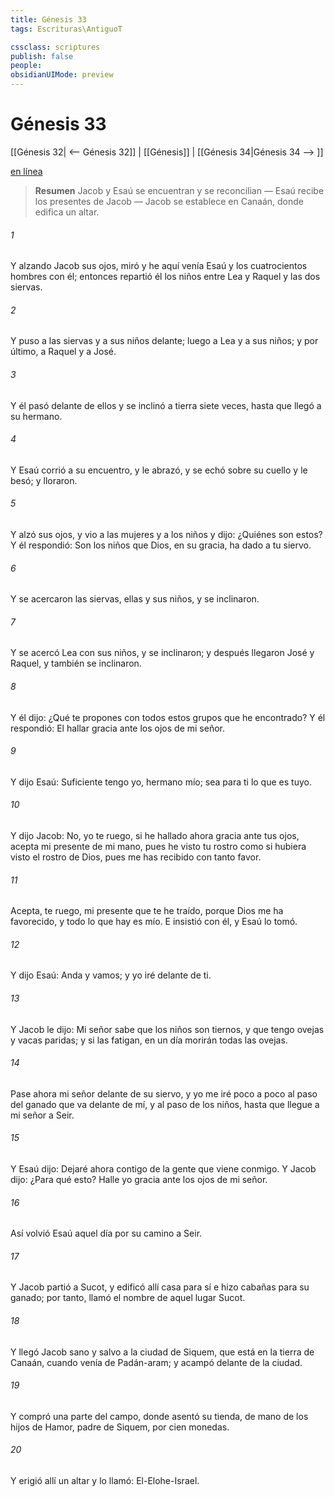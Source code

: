 ```yaml
---
title: Génesis 33
tags: Escrituras\AntiguoT

cssclass: scriptures
publish: false
people:
obsidianUIMode: preview
---
```


# Génesis 33
[[Génesis 32| <-- Génesis 32]] | [[Génesis]] | [[Génesis 34|Génesis 34 --> ]]

[en línea](https://churchofjesuschrist.org/study/scriptures/ot/gen/33?lang=spa)

> __Resumen__
Jacob y Esaú se encuentran y se reconcilian — Esaú recibe los presentes de Jacob — Jacob se establece en Canaán, donde edifica un altar.

###### 1 
Y alzando Jacob sus ojos, miró y he aquí venía Esaú y los cuatrocientos hombres con él; entonces repartió él los niños entre Lea y Raquel y las dos siervas.

###### 2 
Y puso a las siervas y a sus niños delante; luego a Lea y a sus niños; y por último, a Raquel y a José.

###### 3 
Y él pasó delante de ellos y se inclinó a tierra siete veces, hasta que llegó a su hermano.

###### 4 
Y Esaú corrió a su encuentro, y le abrazó, y se echó sobre su cuello y le besó; y lloraron.

###### 5 
Y alzó sus ojos, y vio a las mujeres y a los niños y dijo: ¿Quiénes son estos? Y él respondió: Son los niños que Dios, en su gracia, ha dado a tu siervo.

###### 6 
Y se acercaron las siervas, ellas y sus niños, y se inclinaron.

###### 7 
Y se acercó Lea con sus niños, y se inclinaron; y después llegaron José y Raquel, y también se inclinaron.

###### 8 
Y él dijo: ¿Qué te propones con todos estos grupos que he encontrado? Y él respondió: El hallar gracia ante los ojos de mi señor.

###### 9 
Y dijo Esaú: Suficiente tengo yo, hermano mío; sea para ti lo que es tuyo.

###### 10 
Y dijo Jacob: No, yo te ruego, si he hallado ahora gracia ante tus ojos, acepta mi presente de mi mano, pues he visto tu rostro como si hubiera visto el rostro de Dios, pues me has recibido con tanto favor.

###### 11 
Acepta, te ruego, mi presente que te he traído, porque Dios me ha favorecido, y todo lo que hay  es mío. E insistió con él, y Esaú lo tomó.

###### 12 
Y dijo Esaú: Anda y vamos; y yo iré delante de ti.

###### 13 
Y Jacob le dijo: Mi señor sabe que los niños son tiernos, y que tengo ovejas y vacas paridas; y si las fatigan, en un día morirán todas las ovejas.

###### 14 
Pase ahora mi señor delante de su siervo, y yo me iré poco a poco al paso del ganado que va delante de mí, y al paso de los niños, hasta que llegue a mi señor a Seir.

###### 15 
Y Esaú dijo: Dejaré ahora contigo de la gente que viene conmigo. Y Jacob dijo: ¿Para qué esto? Halle yo gracia ante los ojos de mi señor.

###### 16 
Así volvió Esaú aquel día por su camino a Seir.

###### 17 
Y Jacob partió a Sucot, y edificó allí casa para sí e hizo cabañas para su ganado; por tanto, llamó el nombre de aquel lugar Sucot.

###### 18 
Y llegó Jacob sano y salvo a la ciudad de Siquem, que está en la tierra de Canaán, cuando venía de Padán-aram; y acampó delante de la ciudad.

###### 19 
Y compró una parte del campo, donde asentó su tienda, de mano de los hijos de Hamor, padre de Siquem, por cien monedas.

###### 20 
Y erigió allí un altar y lo llamó: El-Elohe-Israel.

